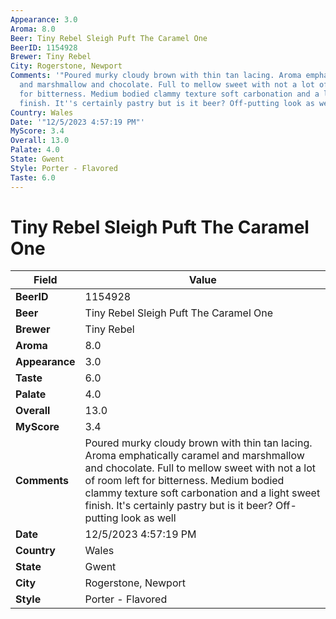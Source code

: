 ```yaml
---
Appearance: 3.0
Aroma: 8.0
Beer: Tiny Rebel Sleigh Puft The Caramel One
BeerID: 1154928
Brewer: Tiny Rebel
City: Rogerstone, Newport
Comments: '"Poured murky cloudy brown with thin tan lacing. Aroma emphatically caramel
  and marshmallow and chocolate. Full to mellow sweet with not a lot of room left
  for bitterness. Medium bodied clammy texture soft carbonation and a light sweet
  finish. It''s certainly pastry but is it beer? Off-putting look as well "'
Country: Wales
Date: '"12/5/2023 4:57:19 PM"'
MyScore: 3.4
Overall: 13.0
Palate: 4.0
State: Gwent
Style: Porter - Flavored
Taste: 6.0
---
```


# Tiny Rebel Sleigh Puft The Caramel One

| Field         | Value |
|---------------|-------|
| **BeerID** | 1154928 |
| **Beer** | Tiny Rebel Sleigh Puft The Caramel One |
| **Brewer** | Tiny Rebel |
| **Aroma** | 8.0 |
| **Appearance** | 3.0 |
| **Taste** | 6.0 |
| **Palate** | 4.0 |
| **Overall** | 13.0 |
| **MyScore** | 3.4 |
| **Comments** | Poured murky cloudy brown with thin tan lacing. Aroma emphatically caramel and marshmallow and chocolate. Full to mellow sweet with not a lot of room left for bitterness. Medium bodied clammy texture soft carbonation and a light sweet finish. It's certainly pastry but is it beer? Off-putting look as well  |
| **Date** | 12/5/2023 4:57:19 PM |
| **Country** | Wales |
| **State** | Gwent |
| **City** | Rogerstone, Newport |
| **Style** | Porter - Flavored |
